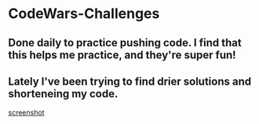# CodeWars-Challenges


## Done daily to practice pushing code. I find that this helps me practice, and they're super fun!

## Lately I've been trying to find drier solutions and shorteneing my code.

[screenshot](background2.jpg)

